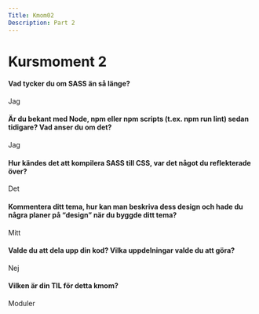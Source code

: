 ```yaml
---
Title: Kmom02
Description: Part 2
---
```


Kursmoment 2
==================


#### Vad tycker du om SASS än så länge?

Jag

#### Är du bekant med Node, npm eller npm scripts (t.ex. npm run lint) sedan tidigare? Vad anser du om det?

Jag

#### Hur kändes det att kompilera SASS till CSS, var det något du reflekterade över?

Det

#### Kommentera ditt tema, hur kan man beskriva dess design och hade du några planer på “design” när du byggde ditt tema?

Mitt

#### Valde du att dela upp din kod? Vilka uppdelningar valde du att göra?

Nej

#### Vilken är din TIL för detta kmom?

Moduler
